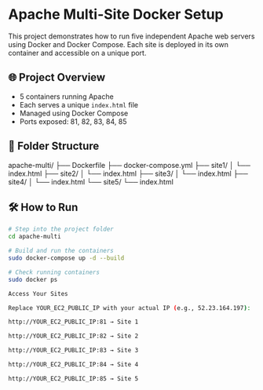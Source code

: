 # Apache Multi-Site Docker Setup

This project demonstrates how to run five independent Apache web servers using Docker and Docker Compose. Each site is deployed in its own container and accessible on a unique port.

## 🌐 Project Overview

- 5 containers running Apache
- Each serves a unique `index.html` file
- Managed using Docker Compose
- Ports exposed: 81, 82, 83, 84, 85

## 📁 Folder Structure

apache-multi/
├── Dockerfile
├── docker-compose.yml
├── site1/
│ └── index.html
├── site2/
│ └── index.html
├── site3/
│ └── index.html
├── site4/
│ └── index.html
└── site5/
└── index.html

## 🛠️ How to Run

```bash
# Step into the project folder
cd apache-multi

# Build and run the containers
sudo docker-compose up -d --build

# Check running containers
sudo docker ps

Access Your Sites

Replace YOUR_EC2_PUBLIC_IP with your actual IP (e.g., 52.23.164.197):

http://YOUR_EC2_PUBLIC_IP:81 → Site 1

http://YOUR_EC2_PUBLIC_IP:82 → Site 2

http://YOUR_EC2_PUBLIC_IP:83 → Site 3

http://YOUR_EC2_PUBLIC_IP:84 → Site 4

http://YOUR_EC2_PUBLIC_IP:85 → Site 5
